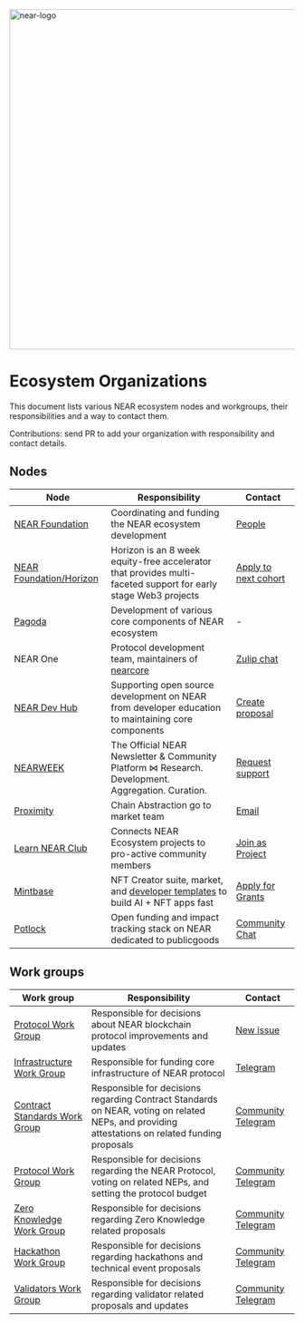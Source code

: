 <img src="https://repository-images.githubusercontent.com/384455580/fc80d841-e285-4238-981d-c40e45772469" alt="near-logo" width="600" border="0" />

# Ecosystem Organizations

This document lists various NEAR ecosystem nodes and workgroups, their responsibilities and a way to contact them.

Contributions: send PR to add your organization with responsibility and contact details.

## Nodes

| Node | Responsibility | Contact |
| - | - | - |
| [NEAR Foundation](https://near.foundation) | Coordinating and funding the NEAR ecosystem development | [People](nf_people.md) |
| [NEAR Foundation/Horizon](https://www.hzn.xyz/) | Horizon is an 8 week equity-free accelerator that provides multi-faceted support for early stage Web3 projects | [Apply to next cohort](https://www.hzn.xyz/hzn) |
| [Pagoda](https://pagoda.co) | Development of various core components of NEAR ecosystem | - |
| NEAR One | Protocol development team, maintainers of [nearcore](https://github.com/near/nearcore) | [Zulip chat](https://near.zulipchat.com/) |
| [NEAR Dev Hub](https://neardevhub.org/) | Supporting open source development on NEAR from developer education to maintaining core components | [Create proposal](https://near.social/devhub.near/widget/app?page=create-proposal) |
| [NEARWEEK](https://near.org/nearweekapp.near/widget/nearweek.com) | The Official NEAR Newsletter & Community Platform ⋈ Research. Development. Aggregation. Curation. | [Request support](https://4efdmh2cgdi.typeform.com/to/FJwHsvsW?typeform-source=docs.nearweek.com) | 
| [Proximity](https://proximity.dev/) | Chain Abstraction go to market team | [Email](mailto:Hello@proximity.dev) |
| [Learn NEAR Club](https://learnnear.club/) | Connects NEAR Ecosystem projects to pro-active community members | [Join as Project](https://learnnear.club/lnc-for-near-projects/) |
| [Mintbase](https://mintbase.xyz/) | NFT Creator suite, market, and [developer templates](https://templates.mintbase.xyz/) to build AI + NFT apps fast| [Apply for Grants](https://github.com/Mintbase/Grants-Program) |
| [Potlock](https://app.potlock.org/) | Open funding and impact tracking stack on NEAR dedicated to publicgoods | [Community Chat](https://potlock.org/community) |

## Work groups

| Work group | Responsibility | Contact |
| - | - | - |
| [Protocol Work Group](https://github.com/near/neps) | Responsible for decisions about NEAR blockchain protocol improvements and updates | [New issue](https://github.com/near/NEPs/issues/new) |
| [Infrastructure Work Group](https://github.com/near/Infrastructure-Working-Group) | Responsible for funding core infrastructure of NEAR protocol | [Telegram](https://t.me/vikpande) |
| [Contract Standards Work Group](https://near.social/devhub.near/widget/app?page=community&handle=contract-standards&tab=about-us) | Responsible for decisions regarding Contract Standards on NEAR, voting on related NEPs, and providing attestations on related funding proposals | [Community Telegram](https://t.me/nearnft) |
| [Protocol Work Group](https://near.social/devhub.near/widget/app?page=community&handle=protocol&tab=about-us) | Responsible for decisions regarding the NEAR Protocol, voting on related NEPs, and setting the protocol budget | [Community Telegram](https://t.me/NEAR_Protocol_Community_Group) |
| [Zero Knowledge Work Group](https://near.social/devhub.near/widget/app?page=community&handle=zero-knowledge&tab=about) | Responsible for decisions regarding Zero Knowledge related proposals | [Community Telegram](https://t.me/NearZeroKnowledge) |
| [Hackathon Work Group](https://near.social/devhub.near/widget/app?page=community&handle=hacks&tab=about) | Responsible for decisions regarding hackathons and technical event proposals | [Community Telegram](https://t.me/+Pdipk3olNgw3NWMy) |
| [Validators Work Group](https://near.social/devhub.near/widget/app?page=community&handle=validators&tab=about-us) | Responsible for decisions regarding validator related proposals and updates | [Community Telegram](https://t.me/joinchat/T12wrqSx66utgg-P) |


